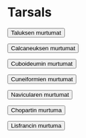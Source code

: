 # Tarsals

<button class="green-button" id="tarsals_Talus"> Taluksen murtumat</button>

<button class="green-button" id="tarsals_Calcaneus"> Calcaneuksen murtumat</button>

<button class="green-button" id="tarsals_Cuboid"> Cuboideumin murtumat</button>

<button class="green-button" id="tarsals_Cuneiform"> Cuneiformien murtumat</button>

<button class="green-button" id="tarsals_Navicular"> Navicularen murtumat</button>

<button class="green-button" id="tarsals_Chopart"> Chopartin murtuma</button>

<button class="green-button" id="tarsals_Lisfranc"> Lisfrancin murtuma</button>

